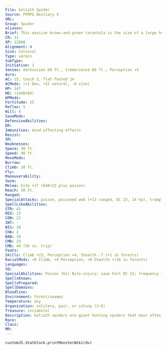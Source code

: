 ```yaml
---
File: Goliath Spider
Source: PFRPG Bestiary 4
URL: 
Group: Spider
aliases: 
Brief: This massive brown-and-green tarantula is the size of a large house and has huge, razor-sharp fangs.
CR: 11
XP: 12800
Alignment: N
Size: Colossal
Type: vermin
SubType: 
Initiative: 1
Senses: darkvision 60 ft., tremorsense 60 ft.; Perception +4
Aura: 
AC: 25, touch 3, flat-footed 24
ACMods: (+1 Dex, +22 natural, -8 size)
HP: 147
HD: (14d8+84)
HPMods: 
Fortitude: 15
Reflex: 5
Will: 4
SaveMods: 
DefensiveAbilities: 
DR: 
Immunities: mind-affecting effects
Resist: 
SR: 
Weaknesses: 
Space: 30 ft.
Speed: 40 ft.
MoveMods: 
Burrow: 
Climb: 20 ft.
Fly: 
Maneuverability: 
Swim: 
Melee: bite +17 (6d8+22 plus poison)
Reach: 30 ft.
Ranged: 
SpecialAttacks: poison, poisoned web (+13 ranged, DC 23, 14 hp), trample (4d8+22, DC 32)
SpellLikeAbilities: 
STR: 41
DEX: 13
CON: 22
INT: -
WIS: 10
CHA: 2
BAB: 10
CMB: 33
CMD: 44 (56 vs. trip)
Feats: 
Skills: Climb +23, Perception +4, Stealth -7 (+1 in forests)
RacialMods: +8 Climb, +4 Perception, +8 Stealth (+16 in forests)
Languages: 
SQ: 
SpecialAbilities: Poison (Ex) Bite-injury; save Fort DC 23; frequency 1/round for 6 rounds; effect 1d6 Str and paralysis 1 round; cure 2 consecutive saves.  Poisoned Web (Ex) This ability works like the web ability, but affects all creatures in a 10-foot-radius burst. In addition, any creature hit by the web must save against the spider's poison.
SpellsKnown: 
SpellsPrepared: 
SpellDomains: 
Bloodline: 
Environment: forest/swamps
Temperature: any
Organization: solitary, pair, or colony (3-6)
Treasure: incidental
Description: Goliath spiders are giant hunting spiders that most often prey on large creatures such as giant scorpions, snakes, and younger dragons, but sometimes catch and paralyze smaller prey to eat later. Camouflaged by their hairs and coloration, they prowl atop the forest canopy, dropping upon unsuspecting creatures. Females often cannibalize their mates.
Race: 
Class: 
MR: 
---
```

```dataviewjs
customJS.Statblock.printMonsterWiki(dv)
```
